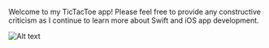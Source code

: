 Welcome to my TicTacToe app! Please feel free to provide any constructive criticism as I
continue to learn more about Swift and iOS app development.

![Alt text](screenshots/gameScreen.jpg?raw=true "Title")
